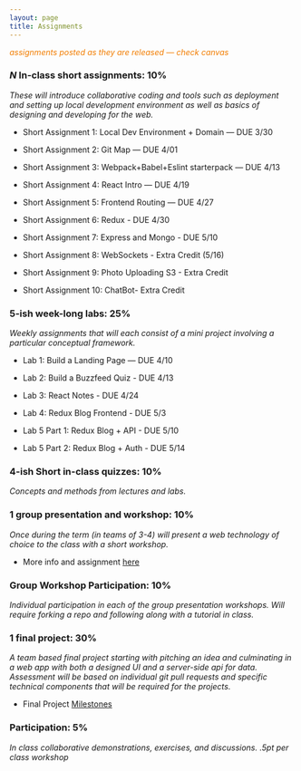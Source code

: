 ```yaml
---
layout: page
title: Assignments
---
```


<span style="color: #F27D00">*assignments posted as they are released — check canvas*</span>


### *N* In-class short assignments: 10%
*These will introduce collaborative coding and tools such as deployment and setting up local development environment as well as basics of designing and developing for the web.*

* Short Assignment 1: Local Dev Environment + Domain — DUE 3/30
<!-- * [Short Assignment 1: Local Dev Environment + Domain](sa/localdev) — DUE 3/30 -->
* Short Assignment 2: Git Map — DUE 4/01
<!-- * [Short Assignment 2: Git Map](sa/git-map) — DUE 4/01 -->
* Short Assignment 3: Webpack+Babel+Eslint starterpack — DUE 4/13
<!-- * [Short Assignment 3: Webpack+Babel+Eslint starterpack](sa/starterpack) — DUE 4/13 -->
* Short Assignment 4: React Intro — DUE 4/19
<!-- * [Short Assignment 4: React Intro](sa/react-videos) — DUE 4/19 -->
* Short Assignment 5: Frontend Routing — DUE 4/27
<!-- * [Short Assignment 5: Frontend Routing](sa/routing) — DUE 4/27 -->
* Short Assignment 6: Redux - DUE 4/30
<!-- * [Short Assignment 6: Redux](sa/redux) - DUE 4/30 -->
* Short Assignment 7: Express and Mongo - DUE 5/10
<!-- * [Short Assignment 7: Express and Mongo](sa/server-side) - DUE 5/10 -->
* Short Assignment 8: WebSockets - Extra Credit (5/16)
<!-- * [Short Assignment 8: WebSockets](sa/websockets) - Extra Credit (5/16) -->
* Short Assignment 9: Photo Uploading S3 - Extra Credit
<!-- * [Short Assignment 9: Photo Uploading S3](sa/s3-upload) - Extra Credit -->
* Short Assignment 10: ChatBot- Extra Credit
<!-- * [Short Assignment 10: ChatBot](sa/slack-bot) - Extra Credit -->




### 5-ish week-long labs:  25%
*Weekly assignments that will each consist of a mini project involving a particular conceptual framework.*

* Lab 1: Build a Landing Page — DUE 4/10
<!-- * [Lab 1: Build a Landing Page](lab/landing-page) — DUE 4/10 -->
* Lab 2: Build a Buzzfeed Quiz - DUE 4/13
<!-- * [Lab 2: Build a Buzzfeed Quiz](lab/quizzical) - DUE 4/13 -->
* Lab 3: React Notes - DUE 4/24
<!-- * [Lab 3: React Notes](lab/react-notes) - DUE 4/24 -->
* Lab 4: Redux Blog Frontend - DUE 5/3
<!-- * [Lab 4: Redux Blog Frontend](lab/redux-blog) - DUE 5/3 -->
* Lab 5 Part 1: Redux Blog + API - DUE 5/10
<!-- * [Lab 5 Part 1: Redux Blog + API](lab/redux-blog+server) - DUE 5/10 -->
* Lab 5 Part 2: Redux Blog + Auth - DUE 5/14
<!-- * [Lab 5 Part 2: Redux Blog + Auth](lab/redux-blog+auth) - DUE 5/14 -->


### 4-ish Short in-class quizzes:  10%
*Concepts and methods from lectures and labs.*

### 1 group presentation and workshop: 10%
*Once during the term (in teams of 3-4) will present a web technology of choice to the class with a short workshop.*

* More info and assignment [here](../workshops)

### Group Workshop Participation: 10%
*Individual participation in each of the group presentation workshops. Will require forking a repo and following along with a tutorial in class.*

### 1 final project:  30%
*A team based final project starting with pitching an idea and culminating in a web app with both a designed UI and a server-side api for data.  Assessment will be based on individual git pull requests and specific technical components that will be required for the projects.*

* Final Project [Milestones](project)

### Participation:  5%
*In class collaborative demonstrations, exercises, and discussions. .5pt per class workshop*
